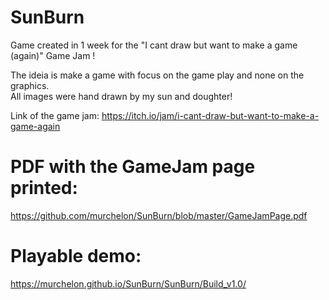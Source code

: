 # SunBurn
 Game created in 1 week for the "I cant draw but want to make a game (again)" Game Jam !  
 
 The ideia is make a game with focus on the game play and none on the graphics.  
 All images were hand drawn by my sun and doughter!  
 
 Link of the game jam: https://itch.io/jam/i-cant-draw-but-want-to-make-a-game-again
 
 # PDF with the GameJam page printed:
 https://github.com/murchelon/SunBurn/blob/master/GameJamPage.pdf
 
# Playable demo:
https://murchelon.github.io/SunBurn/SunBurn/Build_v1.0/
